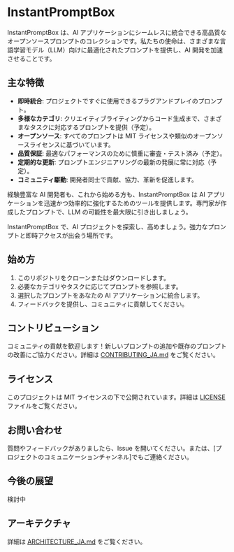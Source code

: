 # InstantPromptBox

InstantPromptBox は、AI アプリケーションにシームレスに統合できる高品質なオープンソースプロンプトのコレクションです。私たちの使命は、さまざまな言語学習モデル（LLM）向けに最適化されたプロンプトを提供し、AI 開発を加速させることです。

## 主な特徴

- **即時統合**: プロジェクトですぐに使用できるプラグアンドプレイのプロンプト。
- **多様なカテゴリ**: クリエイティブライティングからコード生成まで、さまざまなタスクに対応するプロンプトを提供（予定）。
- **オープンソース**: すべてのプロンプトは MIT ライセンスや類似のオープンソースライセンスに基づいています。
- **品質保証**: 最適なパフォーマンスのために慎重に審査・テスト済み（予定）。
- **定期的な更新**: プロンプトエンジニアリングの最新の発展に常に対応（予定）。
- **コミュニティ駆動**: 開発者同士で貢献、協力、革新を促進します。

経験豊富な AI 開発者も、これから始める方も、InstantPromptBox は AI アプリケーションを迅速かつ効率的に強化するためのツールを提供します。専門家が作成したプロンプトで、LLM の可能性を最大限に引き出しましょう。

InstantPromptBox で、AI プロジェクトを探索し、高めましょう。強力なプロンプトと即時アクセスが出会う場所です。

## 始め方

1. このリポジトリをクローンまたはダウンロードします。
2. 必要なカテゴリやタスクに応じてプロンプトを参照します。
3. 選択したプロンプトをあなたの AI アプリケーションに統合します。
4. フィードバックを提供し、コミュニティに貢献してください。

## コントリビューション

コミュニティの貢献を歓迎します！新しいプロンプトの追加や既存のプロンプトの改善にご協力ください。詳細は [CONTRIBUTING_JA.md](CONTRIBUTING_JA.md) をご覧ください。

## ライセンス

このプロジェクトは MIT ライセンスの下で公開されています。詳細は [LICENSE](LICENSE) ファイルをご覧ください。

## お問い合わせ

質問やフィードバックがありましたら、Issue を開いてください。または、[プロジェクトのコミュニケーションチャンネル]でもご連絡ください。

## 今後の展望
検討中

## アーキテクチャ

詳細は [ARCHITECTURE_JA.md](ARCHITECTURE_JA.md) をご覧ください。
